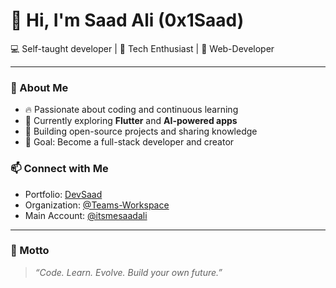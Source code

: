 # 👋 Hi, I'm Saad Ali (0x1Saad)

💻 Self-taught developer | 🧠 Tech Enthusiast | 🎨 Web-Developer  

---

### 🚀 About Me
- 🔥 Passionate about coding and continuous learning  
- 🌱 Currently exploring **Flutter** and **AI-powered apps**  
- 🧩 Building open-source projects and sharing knowledge  
- 🎯 Goal: Become a full-stack developer and creator  


### 📫 Connect with Me
- Portfolio: [DevSaad](https://devsaad.vercel.app)  
- Organization: [@Teams-Workspace](https://github.com/Teams-Workspace)  
- Main Account: [@itsmesaadali](https://github.com/itsmesaadali)

---

### 💬 Motto
> *“Code. Learn. Evolve. Build your own future.”*

